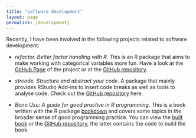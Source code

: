 ```yaml
---
title: "software development"
layout: page
permalink: /development/
---
```

Recently, I have been involved in the following projects related to 
software development: 

- *refactor. Better factor handling with R.* This is an 
  R package that aims to make working with categorical variables
  more fun. Have a look at the 
  [GitHub Page](https://jonmcalder.github.io/refactor/) of the project or at the
  [GitHub repository](https://github.com/jonmcalder/refactor).

- *strcode. Structure and abstract your code.* A package that mainly provides 
  RStudio Add-ins to insert code breaks as well as tools to analyse code. Check
  out the [GitHub repository](https://github.com/lorenzwalthert/strcode) here.
  
- *Bono Usu: A guide for good practive in R programming.* This is a book written
  with the R package [bookdown](https://bookdown.org) and covers some topics in 
  the broader sense of good programming practice. You can view the
  [built book](https://lorenzwalthert.github.io/bonousu/) or the 
  [GitHub repository](https://github.com/lorenzwalthert/bonousu), the latter contains
  the code to build the book.
